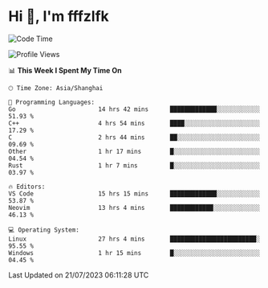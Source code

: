 # Hi 👋, I'm fffzlfk

<!--START_SECTION:waka-->
![Code Time](http://img.shields.io/badge/Code%20Time-330%20hrs%209%20mins-blue)

![Profile Views](http://img.shields.io/badge/Profile%20Views-0-blue)

📊 **This Week I Spent My Time On** 

```text
🕑︎ Time Zone: Asia/Shanghai

💬 Programming Languages: 
Go                       14 hrs 42 mins      █████████████░░░░░░░░░░░░   51.93 % 
C++                      4 hrs 54 mins       ████░░░░░░░░░░░░░░░░░░░░░   17.29 % 
C                        2 hrs 44 mins       ██░░░░░░░░░░░░░░░░░░░░░░░   09.69 % 
Other                    1 hr 17 mins        █░░░░░░░░░░░░░░░░░░░░░░░░   04.54 % 
Rust                     1 hr 7 mins         █░░░░░░░░░░░░░░░░░░░░░░░░   03.97 % 

🔥 Editors: 
VS Code                  15 hrs 15 mins      █████████████░░░░░░░░░░░░   53.87 % 
Neovim                   13 hrs 4 mins       ████████████░░░░░░░░░░░░░   46.13 % 

💻 Operating System: 
Linux                    27 hrs 4 mins       ████████████████████████░   95.55 % 
Windows                  1 hr 15 mins        █░░░░░░░░░░░░░░░░░░░░░░░░   04.45 % 
```


 Last Updated on 21/07/2023 06:11:28 UTC
<!--END_SECTION:waka-->
